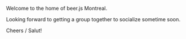 Welcome to the home of beer.js Montreal.

Looking forward to getting a group together to socialize sometime soon.

Cheers / Salut!
